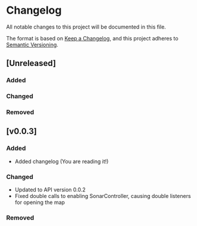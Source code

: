 # Changelog

All notable changes to this project will be documented in this file.

The format is based on [Keep a Changelog](https://keepachangelog.com/en/1.1.0/),
and this project adheres to [Semantic Versioning](https://semver.org/spec/v2.0.0.html).

## [Unreleased]

### Added

### Changed

### Removed

## [v0.0.3]

### Added
- Added changelog (You are reading it!)

### Changed
- Updated to API version 0.0.2
- Fixed double calls to enabling SonarController, causing double listeners for opening the map

### Removed